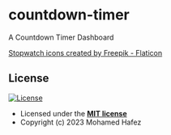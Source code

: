 # countdown-timer

A Countdown Timer Dashboard

[Stopwatch icons created by Freepik - Flaticon](https://www.flaticon.com/free-icon/stopwatch_1482320?term=digital+stopwatch&page=1&position=1&origin=search&related_id=1482320)

## License

[![License](http://img.shields.io/:license-mit-blue.svg?style=flat-square)](http://badges.mit-license.org)

- Licensed under the **[MIT license](LICENSE)**
- Copyright (c) 2023 Mohamed Hafez
